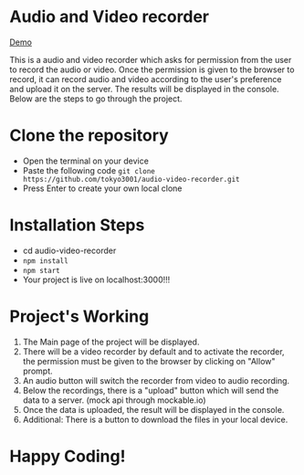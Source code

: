 #  Audio and Video recorder

<a href='https://audio-video-recorder-rose.vercel.app/' target='_blank'>Demo</a>

This is a audio and video recorder which asks for permission from the user to record the audio or video. Once the permission is given to the browser to record, it can record audio and video according to the user's preference and upload it on the server. The results will be displayed in the console. Below are the steps to go through the project.

# Clone the repository

- Open the terminal on your device
- Paste the following code
```git clone https://github.com/tokyo3001/audio-video-recorder.git ```
- Press Enter to create your own local clone

# Installation Steps

- cd audio-video-recorder
- ```npm install```
- ```npm start```
- Your project is live on localhost:3000!!!

# Project's Working

1. The Main page of the project will be displayed.
2. There will be a video recorder by default and to activate the recorder, the permission must be given to the browser by clicking on "Allow" prompt.
3. An audio button will switch the recorder from video to audio recording.
4. Below the recordings, there is a "upload" button which will send the data to a server. (mock api through mockable.io)
5. Once the data is uploaded, the result will be displayed in the console.
6. Additional: There is a button to download the files in your local device.

# Happy Coding!
